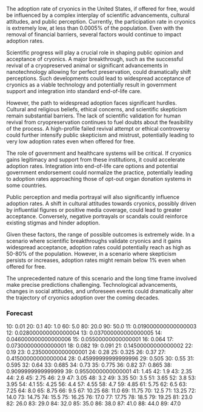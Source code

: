 The adoption rate of cryonics in the United States, if offered for free, would be influenced by a complex interplay of scientific advancements, cultural attitudes, and public perception. Currently, the participation rate in cryonics is extremely low, at less than 0.0005% of the population. Even with the removal of financial barriers, several factors would continue to impact adoption rates.

Scientific progress will play a crucial role in shaping public opinion and acceptance of cryonics. A major breakthrough, such as the successful revival of a cryopreserved animal or significant advancements in nanotechnology allowing for perfect preservation, could dramatically shift perceptions. Such developments could lead to widespread acceptance of cryonics as a viable technology and potentially result in government support and integration into standard end-of-life care.

However, the path to widespread adoption faces significant hurdles. Cultural and religious beliefs, ethical concerns, and scientific skepticism remain substantial barriers. The lack of scientific validation for human revival from cryopreservation continues to fuel doubts about the feasibility of the process. A high-profile failed revival attempt or ethical controversy could further intensify public skepticism and mistrust, potentially leading to very low adoption rates even when offered for free.

The role of government and healthcare systems will be critical. If cryonics gains legitimacy and support from these institutions, it could accelerate adoption rates. Integration into end-of-life care options and potential government endorsement could normalize the practice, potentially leading to adoption rates approaching those of opt-out organ donation systems in some countries.

Public perception and media portrayal will also significantly influence adoption rates. A shift in cultural attitudes towards cryonics, possibly driven by influential figures or positive media coverage, could lead to greater acceptance. Conversely, negative portrayals or scandals could reinforce existing stigmas and hinder adoption.

Given these factors, the range of possible outcomes is extremely wide. In a scenario where scientific breakthroughs validate cryonics and it gains widespread acceptance, adoption rates could potentially reach as high as 50-80% of the population. However, in a scenario where skepticism persists or increases, adoption rates might remain below 1% even when offered for free.

The unprecedented nature of this scenario and the long time frame involved make precise predictions challenging. Technological advancements, changes in social attitudes, and unforeseen events could dramatically alter the trajectory of cryonics adoption over the coming decades.

### Forecast

10: 0.01
20: 0.1
40: 1.0
60: 5.0
80: 20.0
90: 50.0
11: 0.019000000000000003
12: 0.028000000000000004
13: 0.037000000000000005
14: 0.046000000000000006
15: 0.05500000000000001
16: 0.064
17: 0.07300000000000001
18: 0.082
19: 0.091
21: 0.14500000000000002
22: 0.19
23: 0.23500000000000001
24: 0.28
25: 0.325
26: 0.37
27: 0.41500000000000004
28: 0.45999999999999996
29: 0.505
30: 0.55
31: 0.595
32: 0.64
33: 0.685
34: 0.73
35: 0.775
36: 0.82
37: 0.865
38: 0.9099999999999999
39: 0.9550000000000001
41: 1.45
42: 1.9
43: 2.35
44: 2.6
45: 2.75
46: 2.9
47: 3.05
48: 3.2
49: 3.35
50: 3.5
51: 3.65
52: 3.8
53: 3.95
54: 4.1
55: 4.25
56: 4.4
57: 4.55
58: 4.7
59: 4.85
61: 5.75
62: 6.5
63: 7.25
64: 8.0
65: 8.75
66: 9.5
67: 10.25
68: 11.0
69: 11.75
70: 12.5
71: 13.25
72: 14.0
73: 14.75
74: 15.5
75: 16.25
76: 17.0
77: 17.75
78: 18.5
79: 19.25
81: 23.0
82: 26.0
83: 29.0
84: 32.0
85: 35.0
86: 38.0
87: 41.0
88: 44.0
89: 47.0